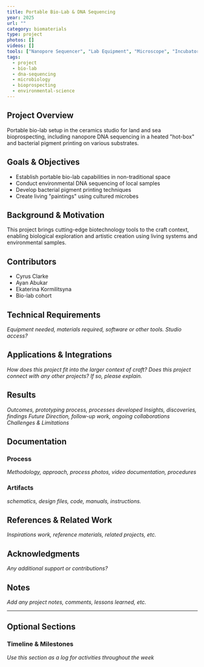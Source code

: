 ```yaml
---
title: Portable Bio-Lab & DNA Sequencing
year: 2025
url: ""
category: biomaterials
type: project
photos: []
videos: []
tools: ["Nanopore Sequencer", "Lab Equipment", "Microscope", "Incubator"]
tags:
  - project
  - bio-lab
  - dna-sequencing
  - microbiology
  - bioprospecting
  - environmental-science
---
```

## Project Overview
Portable bio-lab setup in the ceramics studio for land and sea bioprospecting, including nanopore DNA sequencing in a heated "hot-box" and bacterial pigment printing on various substrates.

## Goals & Objectives
- Establish portable bio-lab capabilities in non-traditional space
- Conduct environmental DNA sequencing of local samples
- Develop bacterial pigment printing techniques
- Create living "paintings" using cultured microbes

## Background & Motivation
This project brings cutting-edge biotechnology tools to the craft context, enabling biological exploration and artistic creation using living systems and environmental samples.

## Contributors 
- Cyrus Clarke
- Ayan Abukar  
- Ekaterina Kormilitsyna
- Bio-lab cohort

## Technical Requirements
*Equipment needed, materials required, software or other tools. Studio access?*

## Applications & Integrations
*How does this project fit into the larger context of craft?*
*Does this project connect with any other projects? If so, please explain.*

## Results
*Outcomes, prototyping process, processes developed*
*Insights, discoveries, findings*
*Future Direction, follow-up work, ongoing collaborations*
*Challenges & Limitations*


## Documentation

### Process
*Methodology, approach, process photos, video documentation, procedures*

### Artifacts
*schematics, design files, code, manuals, instructions.*

## References & Related Work
*Inspirations work, reference materials, related projects, etc.*

## Acknowledgments
*Any additional support or contributions?*

## Notes
*Add any project notes, comments, lessons learned, etc.*

--- 
## Optional Sections 
### Timeline & Milestones
*Use this section as a log for activities throughout the week*